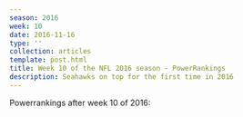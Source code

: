 ```yaml
---
season: 2016
week: 10
date: 2016-11-16
type: ''
collection: articles
template: post.html
title: Week 10 of the NFL 2016 season - PowerRankings
description: Seahawks on top for the first time in 2016
---
```


Powerrankings after week 10 of 2016:

